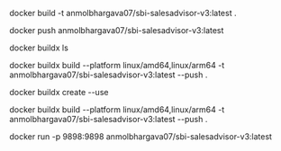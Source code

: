<!-- first step 
(While creating a new image dont forget to change this name anmolbhargava07/sbi-ui to anmolbhargava07/new-name) --> 
docker build -t anmolbhargava07/sbi-salesadvisor-v3:latest .

<!-- second step -->
docker push anmolbhargava07/sbi-salesadvisor-v3:latest

<!-- Third step -->
docker buildx ls
 
<!-- Fourth step -->
 docker buildx build --platform linux/amd64,linux/arm64 -t anmolbhargava07/sbi-salesadvisor-v3:latest --push .

 <!-- If error comes (for ex : multi-platform issue, then run other command) -->
 docker buildx create --use

 <!-- Then again run  -->
docker buildx build --platform linux/amd64,linux/arm64 -t anmolbhargava07/sbi-salesadvisor-v3:latest --push .

<!-- run the docker app in local-->
docker run -p 9898:9898 anmolbhargava07/sbi-salesadvisor-v3:latest 